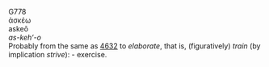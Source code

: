 G778  
ἀσκέω  
askeō  
*as-keh‘-o*  
Probably from the same as [4632](g4632) to *elaborate*, that is,
(figuratively) *train* (by implication *strive*): - exercise.  
